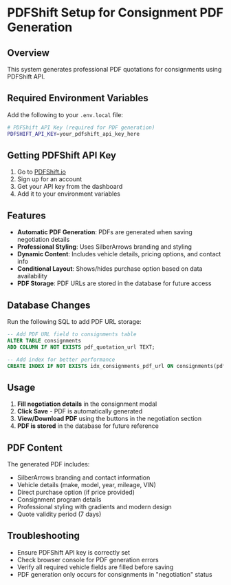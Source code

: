 # PDFShift Setup for Consignment PDF Generation

## Overview
This system generates professional PDF quotations for consignments using PDFShift API.

## Required Environment Variables

Add the following to your `.env.local` file:

```bash
# PDFShift API Key (required for PDF generation)
PDFSHIFT_API_KEY=your_pdfshift_api_key_here
```

## Getting PDFShift API Key

1. Go to [PDFShift.io](https://pdfshift.io/)
2. Sign up for an account
3. Get your API key from the dashboard
4. Add it to your environment variables

## Features

- **Automatic PDF Generation**: PDFs are generated when saving negotiation details
- **Professional Styling**: Uses SilberArrows branding and styling
- **Dynamic Content**: Includes vehicle details, pricing options, and contact info
- **Conditional Layout**: Shows/hides purchase option based on data availability
- **PDF Storage**: PDF URLs are stored in the database for future access

## Database Changes

Run the following SQL to add PDF URL storage:

```sql
-- Add PDF URL field to consignments table
ALTER TABLE consignments 
ADD COLUMN IF NOT EXISTS pdf_quotation_url TEXT;

-- Add index for better performance
CREATE INDEX IF NOT EXISTS idx_consignments_pdf_url ON consignments(pdf_quotation_url);
```

## Usage

1. **Fill negotiation details** in the consignment modal
2. **Click Save** - PDF is automatically generated
3. **View/Download PDF** using the buttons in the negotiation section
4. **PDF is stored** in the database for future reference

## PDF Content

The generated PDF includes:
- SilberArrows branding and contact information
- Vehicle details (make, model, year, mileage, VIN)
- Direct purchase option (if price provided)
- Consignment program details
- Professional styling with gradients and modern design
- Quote validity period (7 days)

## Troubleshooting

- Ensure PDFShift API key is correctly set
- Check browser console for PDF generation errors
- Verify all required vehicle fields are filled before saving
- PDF generation only occurs for consignments in "negotiation" status
